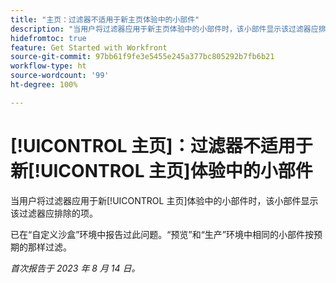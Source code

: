 ```yaml
---
title: "主页：过滤器不适用于新主页体验中的小部件"
description: "当用户将过滤器应用于新主页体验中的小部件时，该小部件显示该过滤器应排除的项。"
hidefromtoc: true
feature: Get Started with Workfront
source-git-commit: 97bb61f9fe3e5455e245a377bc805292b7fb6b21
workflow-type: ht
source-wordcount: '99'
ht-degree: 100%

---
```



# [!UICONTROL 主页]：过滤器不适用于新[!UICONTROL 主页]体验中的小部件

当用户将过滤器应用于新[!UICONTROL 主页]体验中的小部件时，该小部件显示该过滤器应排除的项。

已在“自定义沙盒”环境中报告过此问题。“预览”和“生产”环境中相同的小部件按预期的那样过滤。

_首次报告于 2023 年 8 月 14 日。_

